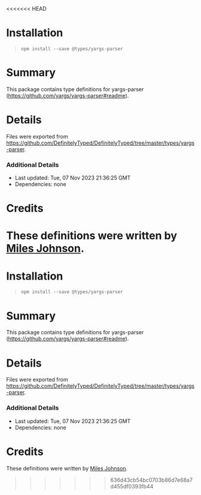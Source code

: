 <<<<<<< HEAD
# Installation
> `npm install --save @types/yargs-parser`

# Summary
This package contains type definitions for yargs-parser (https://github.com/yargs/yargs-parser#readme).

# Details
Files were exported from https://github.com/DefinitelyTyped/DefinitelyTyped/tree/master/types/yargs-parser.

### Additional Details
 * Last updated: Tue, 07 Nov 2023 21:36:25 GMT
 * Dependencies: none

# Credits
These definitions were written by [Miles Johnson](https://github.com/milesj).
=======
# Installation
> `npm install --save @types/yargs-parser`

# Summary
This package contains type definitions for yargs-parser (https://github.com/yargs/yargs-parser#readme).

# Details
Files were exported from https://github.com/DefinitelyTyped/DefinitelyTyped/tree/master/types/yargs-parser.

### Additional Details
 * Last updated: Tue, 07 Nov 2023 21:36:25 GMT
 * Dependencies: none

# Credits
These definitions were written by [Miles Johnson](https://github.com/milesj).
>>>>>>> 636d43cb54bc0703b86d7e68a7d455df0393fb44
